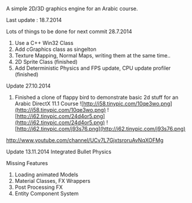 A simple 2D/3D graphics engine for an Arabic course.

Last update : 18.7.2014

Lots of things to be done for next commit  28.7.2014
1. Use a C++ Win32 Class
2. Add cGraphics class as singelton
3. Texture Mapping, Normal Maps, writing them at the same time..
4. 2D Sprite Class (finished)
5. Add Deterministic Physics and FPS update, CPU update profiler (finished)

Update 27.10.2014

1. Finished a clone of flappy bird to demonstrate basic 2d stuff for an Arabic DirectX 11.1 Course
![http://i58.tinypic.com/10qe3wo.png](http://i58.tinypic.com/10qe3wo.png)
![http://i62.tinypic.com/24d4or5.png](http://i62.tinypic.com/24d4or5.png)
![http://i62.tinypic.com/j93s76.png](http://i62.tinypic.com/j93s76.png)

http://www.youtube.com/channel/UCv7L7GjxtsroruAvNqXOFMg


Update 13.11.2014
Integrated Bullet Physics

Missing Features
1. Loading animated Models
2. Material Classes, FX Wrappers
3. Post Processing FX
4. Entity Component System